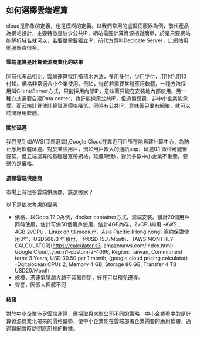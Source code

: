 ## 如何選擇雲端運算

cloud是形象的定義，也是模糊的定義。以我們常用的虛擬伺服器為例，前代產品為網站設計，主要特徵是缺少公共IP，網站需要計算資源相對簡單，於是只要網站能解析域名就可以，若要單需要獨立IP，前代方案叫Dedicate Server，比網站用伺服器貴很多。

#### 雲端運算是計算資源商業化的結果

同前代產品相比，雲端運算採用搭積木方法，多用多付，少用少付，用1付1,用10付10。價格非常適合小企業使用。例如，從前若需要某種應用軟體，一種方法採用叫Client/Server方式，只能採用內部IP，意味著只能在安裝地內部使用。另一種方式需要自建Data center，也許能採用公共IP，但造價昂貴，非中小企業能承受。而云端計算使計算資源價格降低，同時有公共IP，意味著只要有網絡，就可以訪問應用軟體。

#### 關於延遲

我們見到如AWS(亞馬遜雲),Google Cloud在靠近用戶所在地自建計算中心，為防止應用軟體延遲。對於某些用戶，例如用戶數大的通訊app，延遲0.1 微秒可能很要緊，但云端運算的基礎是寬帶網絡，延遲1微秒，對於多數中小企業不重要。要緊的是價格。

#### 選擇雲端供應商

市場上有很多雲端供應商，該選哪家？

以下是依次考慮的要素：

- 價格，以Odoo 12.0為例，docker container方式，雲端安裝。預計20個用戶同時使用，估計可供50個用戶使用，估計4GB內存，2vCPU夠用
-AWS， 4GB 2vCPU，Linux on t3.medium，Asia Pacific (Hong Kong) 簽約保證使用3年，USD566/3 年預付， 合USD 15.7/Month， [AWS MONTHLY CALCULATOR](https://calculator.s3. amazonaws.com/index.html)
-Google Cloud,type: n1-custom-2-4096, Region: Taiwan, Commitment term: 3 Years, USD 30.50 per 1 month, (google cloud pricing calculator)
-Dgitalocean CPUs 2, Memory 4 GB, Storage 80 GB, Transfer 4 TB USD20/Month
- 規模，憑運氣猜越大越不容易倒閉，好在可以預先遷移。
- 聲譽，因個人理解不同

#### 結語

對於中小企業涉足雲端運算，應採取與大型公司不同的策略，中小企業看中的是計算資源商業化帶來的價格優勢，使中小企業能在雲端部署企業需要的應用軟體，通過聯網實時訪問應用裡的數據。
